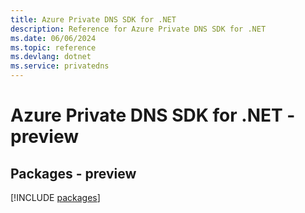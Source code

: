 ```yaml
---
title: Azure Private DNS SDK for .NET
description: Reference for Azure Private DNS SDK for .NET
ms.date: 06/06/2024
ms.topic: reference
ms.devlang: dotnet
ms.service: privatedns
---
```

# Azure Private DNS SDK for .NET - preview
## Packages - preview
[!INCLUDE [packages](private-dns-index.md)]